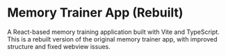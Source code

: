 # Memory Trainer App (Rebuilt)

A React-based memory training application built with Vite and TypeScript. This is a rebuilt version of the original memory trainer app, with improved structure and fixed webview issues.